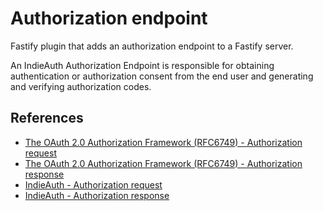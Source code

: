 # Authorization endpoint

Fastify plugin that adds an authorization endpoint to a Fastify server.

An IndieAuth Authorization Endpoint is responsible for obtaining authentication or authorization consent from the end user and generating and verifying authorization codes.

## References

- [The OAuth 2.0 Authorization Framework (RFC6749) - Authorization request](https://datatracker.ietf.org/doc/html/rfc6749#section-4.1.1)
- [The OAuth 2.0 Authorization Framework (RFC6749) - Authorization response](https://datatracker.ietf.org/doc/html/rfc6749#section-4.1.2)
- [IndieAuth - Authorization request](https://indieauth.spec.indieweb.org/#authorization-request)
- [IndieAuth - Authorization response](https://indieauth.spec.indieweb.org/#x5-2-1-authorization-response)
